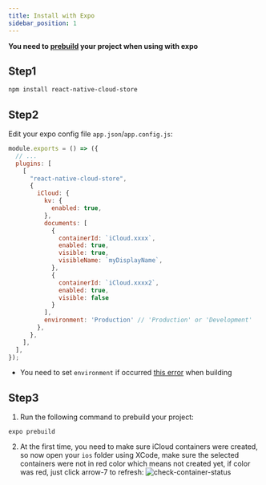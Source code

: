 ```yaml
---
title: Install with Expo
sidebar_position: 1
---
```


**You need to [prebuild](https://docs.expo.dev/workflow/expo-cli/#expo-prebuild) your project when using with expo**

## Step1
```bash
npm install react-native-cloud-store
```

## Step2
Edit your expo config file `app.json`/`app.config.js`:
```js
module.exports = () => ({
  // ...
  plugins: [
    [
      "react-native-cloud-store",
      {
        iCloud: {
          kv: {
            enabled: true,
          },
          documents: [
            {
              containerId: `iCloud.xxxx`,
              enabled: true,
              visible: true,
              visibleName: `myDisplayName`,
            },
            {
              containerId: `iCloud.xxxx2`,
              enabled: true,
              visible: false
            }
          ],
          environment: 'Production' // 'Production' or 'Development'
        },
      },
    ],
  ],
});
```

- You need to set `environment` if occurred [this error](https://github.com/XHMM/react-native-cloud-store/issues/7) when building

## Step3
1. Run the following command to prebuild your project:
  ```shell
  expo prebuild
  ```
2. At the first time, you need to make sure iCloud containers were created, so now open your `ios` folder using XCode, make sure the selected containers were not in red color which means not created yet, if color was red, just click arrow-7 to refresh:
     ![check-container-status](/images/check-container-status.png)

